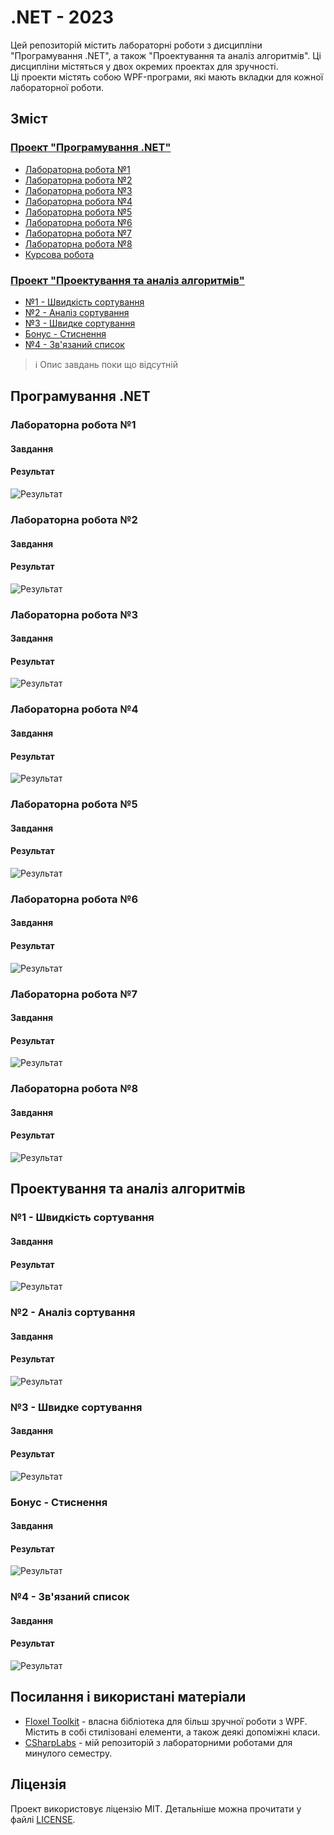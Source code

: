# .NET - 2023
Цей репозиторій містить лабораторні роботи з дисципліни "Програмування .NET", а також "Проектування та аналіз алгоритмів". Ці дисципліни містяться у двох окремих проектах для зручності.  
Ці проекти містять собою WPF-програми, які мають вкладки для кожної лабораторної роботи.  

## Зміст
### [Проект "Програмування .NET"](#програмування-net)
- [Лабораторна робота №1](#лабораторна-робота-№1)
- [Лабораторна робота №2](#лабораторна-робота-№2)
- [Лабораторна робота №3](#лабораторна-робота-№3)
- [Лабораторна робота №4](#лабораторна-робота-№4)
- [Лабораторна робота №5](#лабораторна-робота-№5)
- [Лабораторна робота №6](#лабораторна-робота-№6)
- [Лабораторна робота №7](#лабораторна-робота-№7)
- [Лабораторна робота №8](#лабораторна-робота-№8)
- [Курсова робота](#курсова-робота)

### [Проект "Проектування та аналіз алгоритмів"](#проектування-та-аналіз-алгоритмів)
- [№1 - Швидкість сортування](#№1---швидкість-сортування)
- [№2 - Аналіз сортування](#№2---аналіз-сортування)
- [№3 - Швидке сортування](#№3---швидке-сортування)
- [Бонус - Стиснення](#бонус---стиснення)
- [№4 - Зв'язаний список](#№4---звязаний-список)

> ℹ️ Опис завдань поки що відсутній

## Програмування .NET
### Лабораторна робота №1
#### Завдання

#### Результат
![Результат](docs/net/lab1.png)

### Лабораторна робота №2
#### Завдання

#### Результат
![Результат](docs/net/lab2.png)

### Лабораторна робота №3
#### Завдання

#### Результат
![Результат](docs/net/lab3.png)

### Лабораторна робота №4
#### Завдання

#### Результат
![Результат](docs/net/lab4.png)

### Лабораторна робота №5
#### Завдання

#### Результат
![Результат](docs/net/lab5.png)

### Лабораторна робота №6
#### Завдання

#### Результат
![Результат](docs/net/lab6.png)

### Лабораторна робота №7
#### Завдання

#### Результат
![Результат](docs/net/lab7.png)

### Лабораторна робота №8
#### Завдання

#### Результат
![Результат](docs/net/lab8.png)

## Проектування та аналіз алгоритмів
### №1 - Швидкість сортування
#### Завдання

#### Результат
![Результат](docs/algorithms/1.png)

### №2 - Аналіз сортування
#### Завдання

#### Результат
![Результат](docs/algorithms/2.png)

### №3 - Швидке сортування
#### Завдання

#### Результат
![Результат](docs/algorithms/3.png)

### Бонус - Стиснення
#### Завдання

#### Результат
![Результат](docs/algorithms/bonus.png)

### №4 - Зв'язаний список
#### Завдання

#### Результат
![Результат](docs/algorithms/4.png)

## Посилання і використані матеріали
- [Floxel Toolkit](https://www.nuget.org/packages/Floxel/) - власна бібліотека для більш зручної роботи з WPF. Містить в собі стилізовані елементи, а також деякі допоміжні класи.
- [CSharpLabs](https://github.com/prevter/csharplabs) - мій репозиторій з лабораторними роботами для минулого семестру.

## Ліцензія
Проект використовує ліцензію MIT. Детальніше можна прочитати у файлі [LICENSE](LICENSE).